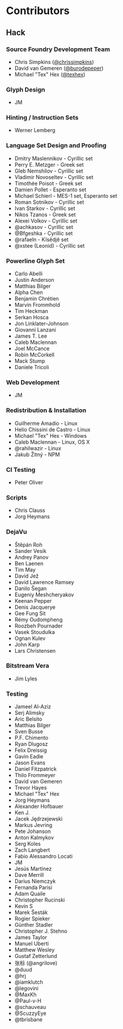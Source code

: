 # Contributors

## Hack

### Source Foundry Development Team

- Chris Simpkins ([@chrissimpkins](https://github.com/chrissimpkins))
- David van Gemeren ([@burodepeper](https://github.com/burodepeper))
- Michael "Tex" Hex ([@texhex](https://github.com/texhex))


### Glyph Design

- JM

### Hinting / Instruction Sets
- Werner Lemberg


### Language Set Design and Proofing
- Dmitry Maslennikov - Cyrillic set
- Perry E. Metzger - Greek set
- Gleb Nemshilov - Cyrillic set
- Vladimir Novoseltev - Cyrillic set
- Timothée Poisot - Greek set
- Damien Pollet - Esperanto set
- Michael Schierl - MES-1 set, Esperanto set
- Roman Sotnikov - Cyrillic set
- Ivan Starkov - Cyrillic set
- Nikos Tzanos - Greek set
- Alexei Volkov - Cyrillic set
- @achkasov - Cyrillic set
- @Bfgeshka - Cyrillic set
- @rafaeln - Kĩsêdjê set
- @xstee (Leonid) - Cyrillic set

### Powerline Glyph Set
- Carlo Abelli
- Justin Anderson
- Matthias Bilger
- Alpha Chen
- Benjamin Chrétien
- Marvin Frommhold
- Tim Heckman
- Serkan Hosca
- Jon Linklater-Johnson
- Giovanni Lanzani
- James T. Lee
- Caleb Maclennan
- Joel McCance
- Robin McCorkell
- Mack Stump
- Daniele Tricoli

### Web Development

- JM

### Redistribution & Installation

- Guilherme Amadio - Linux
- Helio Chissini de Castro - Linux
- Michael "Tex" Hex - Windows
- Caleb Maclennan - Linux, OS X
- @rahilwazir - Linux
- Jakub Žitný - NPM

### CI Testing
- Peter Oliver


### Scripts
- Chris Clauss
- Jorg Heymans

### DejaVu

- Štěpán Roh
- Sander Vesik
- Andrey Panov
- Ben Laenen
- Tim May
- David Jež
- David Lawrence Ramsey
- Danilo Šegan
- Eugeniy Meshcheryakov
- Keenan Pepper
- Denis Jacquerye
- Gee Fung Sit
- Rémy Oudompheng
- Roozbeh Pournader
- Vasek Stoudulka
- Ognan Kulev
- John Karp
- Lars Christensen


### Bitstream Vera

- Jim Lyles


### Testing
- Jameel Al-Aziz
- Serj Alimsky
- Aric Belsito
- Matthias Bilger
- Sven Busse
- P.F. Chimento
- Ryan Dlugosz
- Felix Dreissig
- Gavin Eadie
- Jason Evans
- Daniel Fitzpatrick
- Thilo Frommeyer
- David van Gemeren
- Trevor Hayes
- Michael "Tex" Hex
- Jorg Heymans
- Alexander Hofbauer
- Ken J.
- Jacek Jędrzejewski
- Markus Jevring
- Pete Johanson
- Anton Kalmykov
- Serg Koles
- Zach Langbert
- Fabio Alessandro Locati
- JM
- Jesús Martínez
- Dave Merrill
- Darius Niemczyk
- Fernanda Parisi
- Adam Quaile
- Christopher Rucinski
- Kevin S
- Marek Šesták
- Rogier Spieker
- Günther Stadler
- Christopher J. Stehno
- James Taylor
- Manuel Uberti
- Matthew Wesley
- Gustaf Zetterlund
- 张标 (@angrilove)
- @duud
- @hrj
- @iamklutch
- @legovini
- @MaxKh
- @Paul-v-H
- @schauveau
- @ScuzzyEye
- @tbrisbane
